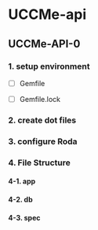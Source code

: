 # UCCMe-api 

## 


## UCCMe-API-0 

### 1. setup environment 
- [ ] Gemfile 
- [ ] Gemfile.lock 


### 2. create dot files 

### 3. configure Roda 

### 4. File Structure 

#### 4-1. app 

#### 4-2. db 

#### 4-3. spec 